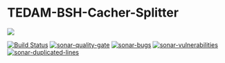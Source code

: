 # TEDAM-BSH-Cacher-Splitter
<a href="http://www.logo.com.tr"><img src="https://www.logo.com.tr/img/logo.png"/></a>

[![Build Status](https://travis-ci.com/logobs/tedam-bsh-cacher-splitter.svg?branch=master)](https://travis-ci.com/logobs/tedam-bsh-cacher-splitter) 
[![sonar-quality-gate][sonar-quality-gate]][sonar-url] [![sonar-bugs][sonar-bugs]][sonar-url] [![sonar-vulnerabilities][sonar-vulnerabilities]][sonar-url] [![sonar-duplicated-lines][sonar-dublicated-lines]][sonar-url]

[sonar-url]: https://sonarcloud.io/dashboard?id=com.lbs.tedam%3ATEDAMBSHCacherSplitter
[sonar-quality-gate]: https://sonarcloud.io/api/project_badges/measure?project=com.lbs.tedam%3ATEDAMBSHCacherSplitter&metric=alert_status
[sonar-bugs]: https://sonarcloud.io/api/project_badges/measure?project=com.lbs.tedam%3ATEDAMBSHCacherSplitter&metric=bugs
[sonar-vulnerabilities]: https://sonarcloud.io/api/project_badges/measure?project=com.lbs.tedam%3ATEDAMBSHCacherSplitter&metric=vulnerabilities
[sonar-dublicated-lines]: https://sonarcloud.io/api/project_badges/measure?project=com.lbs.tedam%3ATEDAMBSHCacherSplitter&metric=duplicated_lines_density
